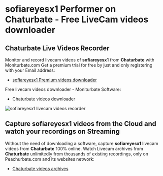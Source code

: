 # sofiareyesx1 Performer on Chaturbate - Free LiveCam videos downloader

## Chaturbate Live Videos Recorder

Monitor and record livecam videos of **sofiareyesx1** from **Chaturbate** with Moniturbate.com
Get a premium trial for free by just and only registering with your Email address:
* [sofiareyesx1 Premium videos downloader](https://moniturbate.com/request-demo-licence-key.html)

Free livecam videos downloader - Moniturbate Software:
* [Chaturbate videos downloader](https://moniturbate.com/moniturbate-download-software.html)

![sofiareyesx1 livecam videos recorder](https://peachurnet.com/templates/moniturbate-software.png)


## Capture sofiareyesx1 videos from the Cloud and watch your recordings on Streaming

Without the need of downloading a software, capture **sofiareyesx1** livecam videos from **Chaturbate** 100% online.
Watch Livecam archives from **Chaturbate** unlimitedly from thousands of existing recordings, only on Peachurbate.com and its websites network:
* [Chaturbate videos archives](https://peachurnet.com/)
